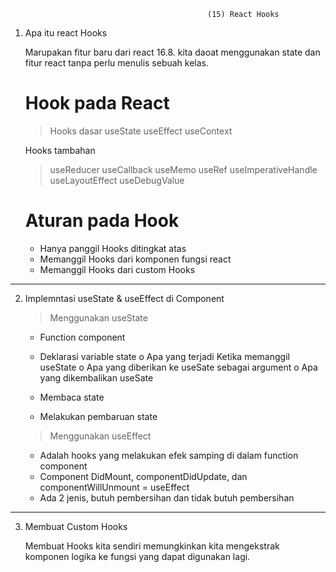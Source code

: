                                                 (15) React Hooks

1. Apa itu react Hooks

   Marupakan fitur baru dari react 16.8. kita daoat menggunakan state dan fitur react tanpa perlu menulis sebuah kelas.

   # Hook pada React

   > Hooks dasar
   > useState
   > useEffect
   > useContext

   Hooks tambahan

   > useReducer
   > useCallback
   > useMemo
   > useRef
   > useImperativeHandle
   > useLayoutEffect
   > useDebugValue

   # Aturan pada Hook

   - Hanya panggil Hooks ditingkat atas
   - Memanggil Hooks dari komponen fungsi react
   - Memanggil Hooks dari custom Hooks

---

2. Implemntasi useState & useEffect di Component

   > Menggunakan useState

   - Function component

   - Deklarasi variable state
     o Apa yang terjadi Ketika memanggil useState
     o Apa yang diberikan ke useSate sebagai argument
     o Apa yang dikembalikan useSate

   - Membaca state

   - Melakukan pembaruan state

   > Menggunakan useEffect

   - Adalah hooks yang melakukan efek samping di dalam function component
   - Component DidMount, componentDidUpdate, dan componentWillUnmount = useEffect
   - Ada 2 jenis, butuh pembersihan dan tidak butuh pembersihan

---

3. Membuat Custom Hooks

   Membuat Hooks kita sendiri memungkinkan kita mengekstrak komponen logika ke fungsi yang dapat digunakan lagi.
